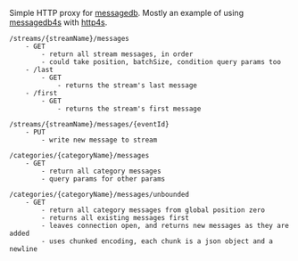 Simple HTTP proxy for [messagedb](https://github.com/message-db/message-db). Mostly an example of using [messagedb4s](https://github.com/zcox/messagedb4s) with [http4s](https://http4s.org/).

```
/streams/{streamName}/messages
    - GET
        - return all stream messages, in order
        - could take position, batchSize, condition query params too
    - /last
        - GET
            - returns the stream's last message
    - /first
        - GET
            - returns the stream's first message

/streams/{streamName}/messages/{eventId}
    - PUT
        - write new message to stream

/categories/{categoryName}/messages
    - GET
        - return all category messages
        - query params for other params

/categories/{categoryName}/messages/unbounded
    - GET
        - return all category messages from global position zero
        - returns all existing messages first
        - leaves connection open, and returns new messages as they are added
        - uses chunked encoding, each chunk is a json object and a newline
```
